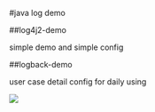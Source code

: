 #java log demo

##log4j2-demo

simple demo and simple config

##logback-demo

user case detail config for daily using


![](https://github.com/wentjiang/documents/blob/master/diagrams/java-log-demo/java_log_class.png?raw=true)